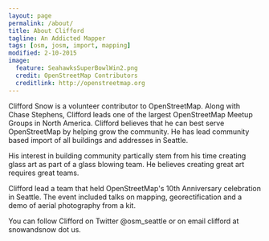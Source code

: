 ```yaml
---
layout: page
permalink: /about/
title: About Clifford
tagline: An Addicted Mapper
tags: [osm, josm, import, mapping]
modified: 2-10-2015
image:
  feature: SeahawksSuperBowlWin2.png
  credit: OpenStreetMap Contributors
  creditlink: http://openstreetmap.org
---
```


Clifford Snow is a volunteer contributor to OpenStreetMap. Along with Chase Stephens, Clifford leads one of the largest OpenStreetMap Meetup Groups in North America. Clifford believes that he can best serve OpenStreetMap by helping grow the community. He has lead community based import of all buildings and addresses in Seattle. 

His interest in building community partically stem from his time creating glass art as part of a glass blowing team. He believes creating great art requires great teams.

Clifford lead a team that held OpenStreetMap's 10th Anniversary celebration in Seattle. The event included talks on mapping, georectification and a demo of aerial photography from a kit.

You can follow Clifford on Twitter @osm_seattle or on email clifford at snowandsnow dot us. 


